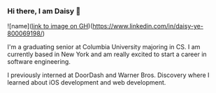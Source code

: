 ### Hi there, I am Daisy 👋

![name]([link to image on GH](https://img.shields.io/badge/LinkedIn-0077B5?style=for-the-badge&logo=linkedin&logoColor=white ))(https://www.linkedin.com/in/daisy-ye-800069198/)

I'm a graduating senior at Columbia University majoring in CS. I am currently based in New York and am really excited to start a career in software engineering. 

I previously interned at DoorDash and Warner Bros. Discovery where I learned about iOS development and web development. 
